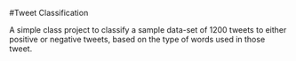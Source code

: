 #Tweet Classification

A simple class project to classify a sample data-set of 1200 tweets to either positive or negative tweets, based on the
type of words used in those tweet.